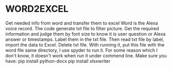 # WORD2EXCEL
Get needed info from word and transfer them to excel
Word is the Alexa voice record. The code generate txt file to filter picture. 
Get the required information and judge them by font size to know it is user
question or Alexa answer or timestamps. Label them in the txt file. Then read
txt file by label, import the data to Excel. Delete txt file.
With running it, put this file with the word file same directory, I use
spyder to run it. For some reason which I don't know, it doesn't work when
run it under commend line. 
Make sure you have: 
pip install python-docx
pip install xlsxwriter
